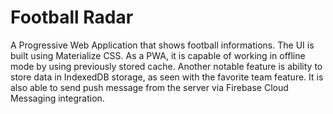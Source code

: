 # Football Radar

A Progressive Web Application that shows football informations. The UI is built using Materialize CSS. As a PWA, it is capable of working in offline mode by using previously stored cache. Another notable feature is ability to store data in IndexedDB storage, as seen with the favorite team feature. It is also able to send push message from the server via Firebase Cloud Messaging integration.
